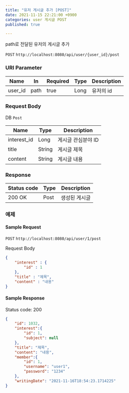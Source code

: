 ```yaml
---
title: "유저 게시글 추가 [POST]"
date: 2021-11-15 22:21:00 +0900
categories: user 게시글 POST
published: true

---
```


path로 전달된 유저의 게시글 추가

`POST` `http://localhost:8080/api/user/{user_id}/post`

### URI Parameter

| Name    | In   | Required | Type | Description |
| ------- | ---- | -------- | ---- | ----------- |
| user_id | path | true     | Long | 유저의 id   |

### Request Body

DB `Post`

| Name        | Type   | Description        |
| ----------- | ------ | ------------------ |
| interest_id | Long   | 게시글 관심분야 ID |
| title       | String | 게시글 제목        |
| content     | String | 게시글 내용        |

### Response

| Status code | Type | Description   |
| ----------- | ---- | ------------- |
| 200 OK      | Post | 생성된 게시글 |



### 예제

#### Sample Request

`POST` `http://localhost:8080/api/user/1/post`

Request Body

```json
{
    "interest" : {
        "id" : 1
    },
    "title" : "제목",
    "content" : "내용"
}
```

#### Sample Response

Status code: 200

```json
{
    "id": 1032,
    "interest":{
        "id": 1,
        "subject": null
    },
    "title": "제목",
    "content": "내용",
    "member":{
        "id": 1,
        "username": "user1",
        "password": "1234"
    },
    "writingDate": "2021-11-16T18:54:23.1714225"
}
```

